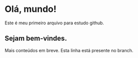 # Olá, mundo!

Este é meu primeiro arquivo para estudo github.

## Sejam bem-vindes.

Mais conteúdos em breve.
Esta linha está presente no branch.
